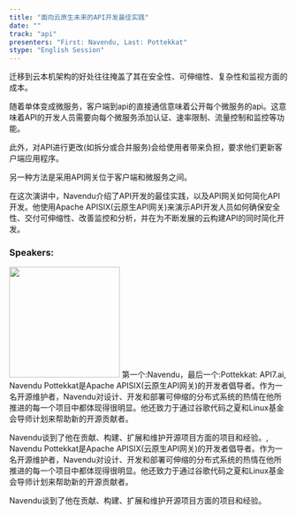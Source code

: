 ```yaml
---
title: "面向云原生未来的API开发最佳实践"
date: "" 
track: "api"
presenters: "First: Navendu, Last: Pottekkat"
stype: "English Session"
---
```

迁移到云本机架构的好处往往掩盖了其在安全性、可伸缩性、复杂性和监视方面的成本。

随着单体变成微服务，客户端到api的直接通信意味着公开每个微服务的api。这意味着API的开发人员需要向每个微服务添加认证、速率限制、流量控制和监控等功能。

此外，对API进行更改(如拆分或合并服务)会给使用者带来负担，要求他们更新客户端应用程序。

另一种方法是采用API网关位于客户端和微服务之间。

在这次演讲中，Navendu介绍了API开发的最佳实践，以及API网关如何简化API开发。他使用Apache APISIX(云原生API网关)来演示API开发人员如何确保安全性、交付可伸缩性、改善监控和分析，并在为不断发展的云构建API的同时简化开发。
 ### Speakers: 
 <img src="images/speaker/1016.png" width="200" />
 第一个:Navendu，最后一个:Pottekkat: API7.ai, Navendu Pottekkat是Apache APISIX(云原生API网关)的开发者倡导者。作为一名开源维护者，Navendu对设计、开发和部署可伸缩的分布式系统的热情在他所推进的每一个项目中都体现得很明显。他还致力于通过谷歌代码之夏和Linux基金会导师计划来帮助新的开源贡献者。

Navendu谈到了他在贡献、构建、扩展和维护开源项目方面的项目和经验。, Navendu Pottekkat是Apache APISIX(云原生API网关)的开发者倡导者。作为一名开源维护者，Navendu对设计、开发和部署可伸缩的分布式系统的热情在他所推进的每一个项目中都体现得很明显。他还致力于通过谷歌代码之夏和Linux基金会导师计划来帮助新的开源贡献者。

Navendu谈到了他在贡献、构建、扩展和维护开源项目方面的项目和经验。
 